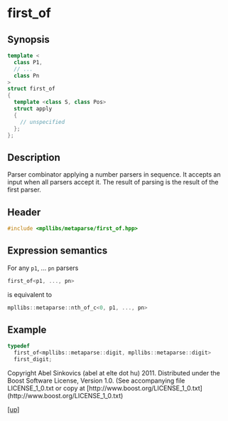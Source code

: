 # first_of

## Synopsis

```cpp
template <
  class P1,
  // ...
  class Pn
>
struct first_of
{
  template <class S, class Pos>
  struct apply
  {
    // unspecified
  };
};
```

## Description

Parser combinator applying a number parsers in sequence. It accepts an input
when all parsers accept it. The result of parsing is the result of the first
parser.

## Header

```cpp
#include <mpllibs/metaparse/first_of.hpp>
```

## Expression semantics

For any `p1`, ... `pn` parsers

```cpp
first_of<p1, ..., pn>
```

is equivalent to

```cpp
mpllibs::metaparse::nth_of_c<0, p1, ..., pn>
```

## Example

```cpp
typedef
  first_of<mpllibs::metaparse::digit, mpllibs::metaparse::digit>
  first_digit;
```

<p class="copyright">
Copyright Abel Sinkovics (abel at elte dot hu) 2011.
Distributed under the Boost Software License, Version 1.0.
(See accompanying file LICENSE_1_0.txt or copy at
[http://www.boost.org/LICENSE_1_0.txt](http://www.boost.org/LICENSE_1_0.txt)
</p>

[[up]](reference.html)


